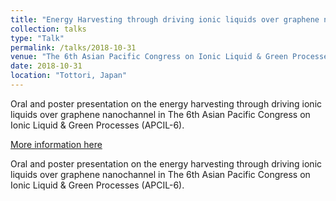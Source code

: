 ```yaml
---
title: "Energy Harvesting through driving ionic liquids over graphene nanochannel"
collection: talks
type: "Talk"
permalink: /talks/2018-10-31
venue: "The 6th Asian Pacific Congress on Ionic Liquid & Green Processes (APCIL-6)"
date: 2018-10-31
location: "Tottori, Japan"
---
```


Oral and poster presentation on the energy harvesting through driving ionic liquids over graphene nanochannel in The 6th Asian Pacific Congress on Ionic Liquid & Green Processes (APCIL-6).

[More information here](https://github.com/Yongji-Guan/Yongji-Guan.github.io/blob/master/files/2018-3.pdf)

Oral and poster presentation on the energy harvesting through driving ionic liquids over graphene nanochannel in The 6th Asian Pacific Congress on Ionic Liquid & Green Processes (APCIL-6).
